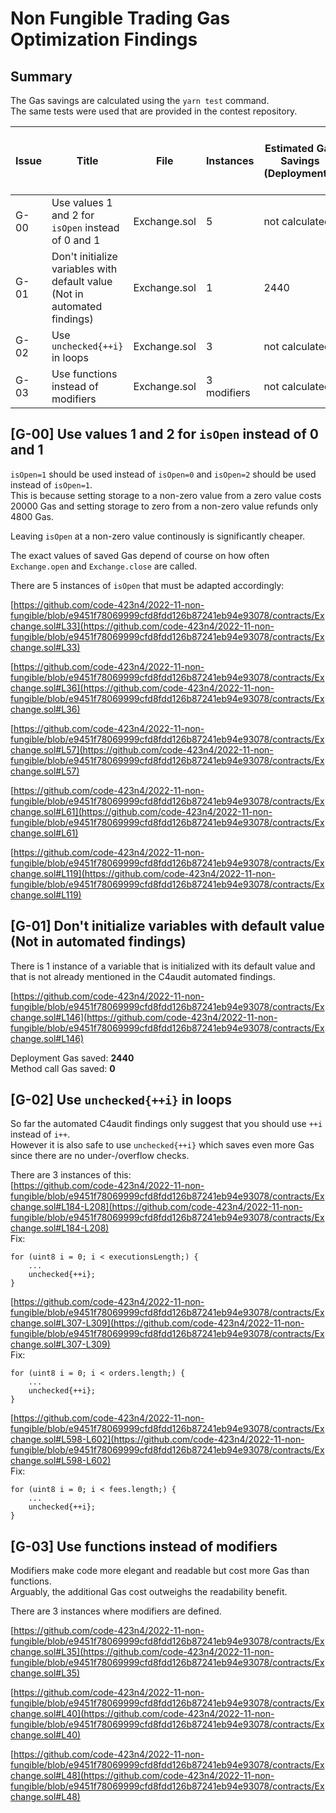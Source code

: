 # Non Fungible Trading Gas Optimization Findings
## Summary
The Gas savings are calculated using the `yarn test` command.  
The same tests were used that are provided in the contest repository.

| Issue      | Title | File | Instances | Estimated Gas Savings (Deployments) | Estimated Gas Savings (Method calls) |
| ----------- | ----------- | ----------- | ----------- | ----------- | ----------- |
| G-00      | Use values 1 and 2 for `isOpen` instead of 0 and 1 | Exchange.sol | 5 | not calculated | not calculated |
| G-01      | Don't initialize variables with default value (Not in automated findings) | Exchange.sol | 1 | 2440 | 0 |
| G-02      | Use `unchecked{++i}` in loops | Exchange.sol | 3 | not calculated | not calculated |
| G-03      | Use functions instead of modifiers | Exchange.sol | 3 modifiers | not calculated | not calculated |

## [G-00] Use values 1 and 2 for `isOpen` instead of 0 and 1
`isOpen=1` should be used instead of `isOpen=0` and `isOpen=2` should be used instead of `isOpen=1`.  
This is because setting storage to a non-zero value from a zero value costs 20000 Gas and setting storage to zero from a non-zero value refunds only 4800 Gas.  

Leaving `isOpen` at a non-zero value continously is significantly cheaper.  

The exact values of saved Gas depend of course on how often `Exchange.open` and `Exchange.close` are called.  

There are 5 instances of `isOpen` that must be adapted accordingly:  

[https://github.com/code-423n4/2022-11-non-fungible/blob/e9451f78069999cfd8fdd126b87241eb94e93078/contracts/Exchange.sol#L33](https://github.com/code-423n4/2022-11-non-fungible/blob/e9451f78069999cfd8fdd126b87241eb94e93078/contracts/Exchange.sol#L33)  

[https://github.com/code-423n4/2022-11-non-fungible/blob/e9451f78069999cfd8fdd126b87241eb94e93078/contracts/Exchange.sol#L36](https://github.com/code-423n4/2022-11-non-fungible/blob/e9451f78069999cfd8fdd126b87241eb94e93078/contracts/Exchange.sol#L36)  

[https://github.com/code-423n4/2022-11-non-fungible/blob/e9451f78069999cfd8fdd126b87241eb94e93078/contracts/Exchange.sol#L57](https://github.com/code-423n4/2022-11-non-fungible/blob/e9451f78069999cfd8fdd126b87241eb94e93078/contracts/Exchange.sol#L57)  

[https://github.com/code-423n4/2022-11-non-fungible/blob/e9451f78069999cfd8fdd126b87241eb94e93078/contracts/Exchange.sol#L61](https://github.com/code-423n4/2022-11-non-fungible/blob/e9451f78069999cfd8fdd126b87241eb94e93078/contracts/Exchange.sol#L61)  

[https://github.com/code-423n4/2022-11-non-fungible/blob/e9451f78069999cfd8fdd126b87241eb94e93078/contracts/Exchange.sol#L119](https://github.com/code-423n4/2022-11-non-fungible/blob/e9451f78069999cfd8fdd126b87241eb94e93078/contracts/Exchange.sol#L119)  

## [G-01] Don't initialize variables with default value (Not in automated findings)
There is 1 instance of a variable that is initialized with its default value and that is not already mentioned in the C4audit automated findings.  

[https://github.com/code-423n4/2022-11-non-fungible/blob/e9451f78069999cfd8fdd126b87241eb94e93078/contracts/Exchange.sol#L146](https://github.com/code-423n4/2022-11-non-fungible/blob/e9451f78069999cfd8fdd126b87241eb94e93078/contracts/Exchange.sol#L146)  

Deployment Gas saved: **2440**  
Method call Gas saved: **0**  

## [G-02] Use `unchecked{++i}` in loops
So far the automated C4audit findings only suggest that you should use `++i` instead of `i++`.  
However it is also safe to use `unchecked{++i}` which saves even more Gas since there are no under-/overflow checks.  

There are 3 instances of this:  
[https://github.com/code-423n4/2022-11-non-fungible/blob/e9451f78069999cfd8fdd126b87241eb94e93078/contracts/Exchange.sol#L184-L208](https://github.com/code-423n4/2022-11-non-fungible/blob/e9451f78069999cfd8fdd126b87241eb94e93078/contracts/Exchange.sol#L184-L208)  
Fix:  
```solidity
for (uint8 i = 0; i < executionsLength;) {
    ...
    unchecked{++i};
}
```

[https://github.com/code-423n4/2022-11-non-fungible/blob/e9451f78069999cfd8fdd126b87241eb94e93078/contracts/Exchange.sol#L307-L309](https://github.com/code-423n4/2022-11-non-fungible/blob/e9451f78069999cfd8fdd126b87241eb94e93078/contracts/Exchange.sol#L307-L309)  
Fix:  
```solidity
for (uint8 i = 0; i < orders.length;) {
    ...
    unchecked{++i};
}
```

[https://github.com/code-423n4/2022-11-non-fungible/blob/e9451f78069999cfd8fdd126b87241eb94e93078/contracts/Exchange.sol#L598-L602](https://github.com/code-423n4/2022-11-non-fungible/blob/e9451f78069999cfd8fdd126b87241eb94e93078/contracts/Exchange.sol#L598-L602)  
Fix:  
```solidity
for (uint8 i = 0; i < fees.length;) {
    ...
    unchecked{++i};
}
```

## [G-03] Use functions instead of modifiers
Modifiers make code more elegant and readable but cost more Gas than functions.  
Arguably, the additional Gas cost outweighs the readability benefit.  

There are 3 instances where modifiers are defined.  

[https://github.com/code-423n4/2022-11-non-fungible/blob/e9451f78069999cfd8fdd126b87241eb94e93078/contracts/Exchange.sol#L35](https://github.com/code-423n4/2022-11-non-fungible/blob/e9451f78069999cfd8fdd126b87241eb94e93078/contracts/Exchange.sol#L35)  

[https://github.com/code-423n4/2022-11-non-fungible/blob/e9451f78069999cfd8fdd126b87241eb94e93078/contracts/Exchange.sol#L40](https://github.com/code-423n4/2022-11-non-fungible/blob/e9451f78069999cfd8fdd126b87241eb94e93078/contracts/Exchange.sol#L40)  

[https://github.com/code-423n4/2022-11-non-fungible/blob/e9451f78069999cfd8fdd126b87241eb94e93078/contracts/Exchange.sol#L48](https://github.com/code-423n4/2022-11-non-fungible/blob/e9451f78069999cfd8fdd126b87241eb94e93078/contracts/Exchange.sol#L48)  
